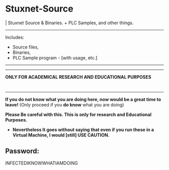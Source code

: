 # Stuxnet-Source

| Stuxnet Source &amp; Binaries. + PLC Samples, and other things.


-----------------------------------------
Includes:
- Source files,
- Binaries,
- PLC Sample program - [with usage, etc.]
-----------------------------------------
-----------------------------------------

**ONLY FOR ACADEMICAL RESEARCH AND EDUCATIONAL PURPOSES**
#
-----------------------------------------
**If you do not know what you are doing here, now would be a great time to leave!**
(Only proceed if you **do know** what you are doing)


**Please Be careful with this. This is only for research and Educational Purposes.**
- **Nevertheless It goes without saying that even if you run these in a Virtual Machine, I would [still] USE CAUTION.**



## Password:
INFECTEDIKNOWWHATIAMDOING
